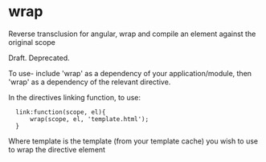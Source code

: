 # wrap
Reverse transclusion for angular, wrap and compile an element against the original scope

Draft. Deprecated.

To use- include 'wrap' as a dependency of your application/module, then 'wrap' as a dependency of the relevant directive.

In the directives linking function, to use:

```(javascript)
  link:function(scope, el){
      wrap(scope, el, 'template.html');
  }
```

Where template is the template (from your template cache) you wish to use to wrap the directive element
